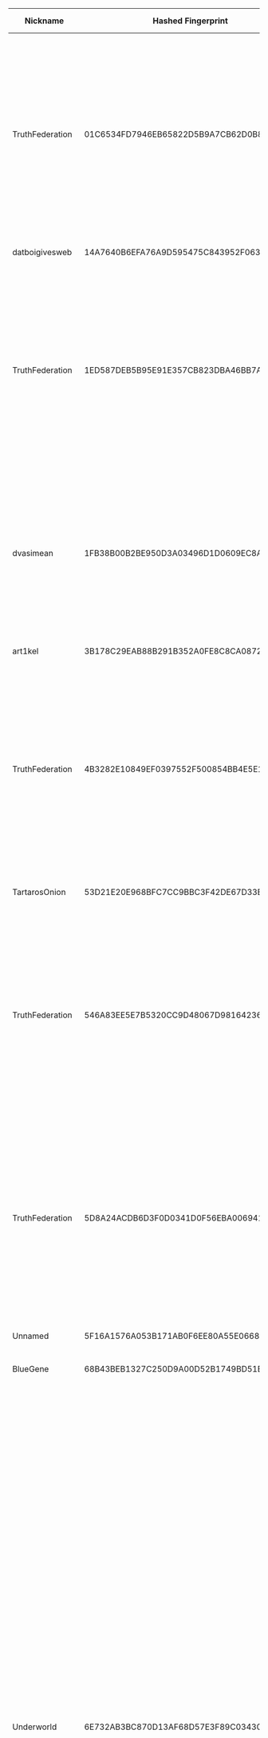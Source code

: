| Nickname |  Hashed Fingerprint	| Or Addresses | Contact | Running | Flags | Last Seen | First Seen | Last Restarted | Advertised Bandwidth | Platform | Version | Version Status | Recommended Version | Verified hostnames | Exit policy |
|---|---|---|---|---|---|---|---|---|---|---|---|---|---|---|---|
|TruthFederation | 01C6534FD7946EB65822D5B9A7CB62D0B81C49FC | ["46.246.92.43:5000"] | anderson@exitsafer.com | true | Exit, Running, V2Dir, Valid | 2025-09-05 17:00:00 | 2025-09-05 14:00:00 | 2025-09-05 13:22:22 | 0 | Tor 0.4.8.17 on Linux | 0.4.8.17 | recommended | true | N/A | ["reject 0.0.0.0/8:*","reject 169.254.0.0/16:*","reject 127.0.0.0/8:*","reject 192.168.0.0/16:*","reject 10.0.0.0/8:*","reject 172.16.0.0/12:*","reject 46.246.92.43:*","accept *:80","accept *:443","accept *:8000","accept *:8008","accept *:8080","accept *:8081","accept *:8880","accept *:3000","accept *:3001","accept *:5000","accept *:8443","accept *:9443","accept *:5001","reject *:*"]|
|datboigivesweb | 14A7640B6EFA76A9D595475C843952F0639C8854 | ["110.147.140.247:9001"] | hallothiscool@gmail.com | true | Running, V2Dir, Valid | 2025-09-05 17:00:00 | 2025-09-05 12:00:00 | 2025-09-05 11:17:27 | 0 | Tor 0.4.8.10 on Linux | 0.4.8.10 | recommended | true | N/A | ["reject *:*"]|
|TruthFederation | 1ED587DEB5B95E91E357CB823DBA46BB7A2E39F5 | ["46.246.92.43:8888"] | anderson@exitsafer.com | true | Exit, Running, V2Dir, Valid | 2025-09-05 17:00:00 | 2025-09-05 14:00:00 | 2025-09-05 13:22:19 | 0 | Tor 0.4.8.17 on Linux | 0.4.8.17 | recommended | true | N/A | ["reject 0.0.0.0/8:*","reject 169.254.0.0/16:*","reject 127.0.0.0/8:*","reject 192.168.0.0/16:*","reject 10.0.0.0/8:*","reject 172.16.0.0/12:*","reject 46.246.92.43:*","accept *:80","accept *:443","accept *:8000","accept *:8008","accept *:8080","accept *:8081","accept *:8880","accept *:3000","accept *:3001","accept *:5000","accept *:8443","accept *:9443","accept *:5001","reject *:*"]|
|dvasimean | 1FB38B00B2BE950D3A03496D1D0609EC8A061E0E | ["46.253.4.208:9001"] | N/A | false | Exit, Running, V2Dir, Valid | 2025-09-05 16:00:00 | 2025-09-05 14:00:00 | 2025-09-05 13:11:28 | 0 | Tor 0.4.8.17 on Linux | 0.4.8.17 | recommended | true | N/A | ["reject 0.0.0.0/8:*","reject 169.254.0.0/16:*","reject 127.0.0.0/8:*","reject 192.168.0.0/16:*","reject 10.0.0.0/8:*","reject 172.16.0.0/12:*","reject 46.253.4.208:*","reject *:25","reject *:119","reject *:135-139","reject *:445","reject *:563","reject *:1214","reject *:4661-4666","reject *:6346-6429","reject *:6699","reject *:6881-6999","accept *:*"]|
|art1kel | 3B178C29EAB88B291B352A0FE8C8CA087273DEEF | ["94.237.75.83:443","[2a04:3543:1000:2310:9cfa:c2ff:fef5:51a5]:443"] | jolt-value-extent@duck.com | true | Running, Valid | 2025-09-05 17:00:00 | 2025-09-05 17:00:00 | 2025-09-05 16:06:51 | 0 | Tor 0.4.8.10 on Linux | 0.4.8.10 | recommended | true | ["94-237-75-83.sg-sin1.upcloud.host"] | ["reject *:*"]|
|TruthFederation | 4B3282E10849EF0397552F500854BB4E5E19EBBA | ["46.246.92.43:80"] | anderson@exitsafer.com | true | Exit, Running, V2Dir, Valid | 2025-09-05 17:00:00 | 2025-09-05 14:00:00 | 2025-09-05 13:22:15 | 0 | Tor 0.4.8.17 on Linux | 0.4.8.17 | recommended | true | N/A | ["reject 0.0.0.0/8:*","reject 169.254.0.0/16:*","reject 127.0.0.0/8:*","reject 192.168.0.0/16:*","reject 10.0.0.0/8:*","reject 172.16.0.0/12:*","reject 46.246.92.43:*","accept *:80","accept *:443","accept *:8000","accept *:8008","accept *:8080","accept *:8081","accept *:8880","accept *:3000","accept *:3001","accept *:5000","accept *:8443","accept *:9443","accept *:5001","reject *:*"]|
|TartarosOnion | 53D21E20E968BFC7CC9BBC3F42DE67D33B91857D | ["87.92.50.117:443","[2001:14ba:a303:6e24::1]:443"] | Onion Person <tartaros.subsystem539@passinbox.com> | true | Running, V2Dir, Valid | 2025-09-05 17:00:00 | 2025-09-05 13:00:00 | 2025-09-05 15:21:24 | 0 | Tor 0.4.8.16 on FreeBSD | 0.4.8.16 | recommended | true | ["87-92-50-117.bb.dnainternet.fi"] | ["reject *:*"]|
|TruthFederation | 546A83EE5E7B5320CC9D48067D98164236D71441 | ["46.246.92.43:3000"] | anderson@exitsafer.com | true | Exit, Running, V2Dir, Valid | 2025-09-05 17:00:00 | 2025-09-05 14:00:00 | 2025-09-05 13:22:32 | 0 | Tor 0.4.8.17 on Linux | 0.4.8.17 | recommended | true | N/A | ["reject 0.0.0.0/8:*","reject 169.254.0.0/16:*","reject 127.0.0.0/8:*","reject 192.168.0.0/16:*","reject 10.0.0.0/8:*","reject 172.16.0.0/12:*","reject 46.246.92.43:*","accept *:80","accept *:443","accept *:8000","accept *:8008","accept *:8080","accept *:8081","accept *:8880","accept *:3000","accept *:3001","accept *:5000","accept *:8443","accept *:9443","accept *:5001","reject *:*"]|
|TruthFederation | 5D8A24ACDB6D3F0D0341D0F56EBA006941F5DA8F | ["46.246.92.43:1194"] | anderson@exitsafer.com | true | Exit, Running, V2Dir, Valid | 2025-09-05 17:00:00 | 2025-09-05 14:00:00 | 2025-09-05 13:22:18 | 0 | Tor 0.4.8.17 on Linux | 0.4.8.17 | recommended | true | N/A | ["reject 0.0.0.0/8:*","reject 169.254.0.0/16:*","reject 127.0.0.0/8:*","reject 192.168.0.0/16:*","reject 10.0.0.0/8:*","reject 172.16.0.0/12:*","reject 46.246.92.43:*","accept *:80","accept *:443","accept *:8000","accept *:8008","accept *:8080","accept *:8081","accept *:8880","accept *:3000","accept *:3001","accept *:5000","accept *:8443","accept *:9443","accept *:5001","reject *:*"]|
|Unnamed | 5F16A1576A053B171AB0F6EE80A55E066881A6DB | ["173.249.217.3:9004"] | N/A | true | Running, V2Dir, Valid | 2025-09-05 17:00:00 | 2025-09-05 04:00:00 | 2025-09-05 03:13:06 | 0 | Tor 0.4.8.16 on Linux | 0.4.8.16 | recommended | true | ["static-173-249-217-3.cust.tzulo.com"] | ["reject *:*"]|
|BlueGene | 68B43BEB1327C250D9A00D52B1749BD51B6C4C80 | ["93.160.17.86:9025"] | N/A | true | Running, V2Dir, Valid | 2025-09-05 17:00:00 | 2025-09-05 13:00:00 | 2025-09-05 11:41:29 | 0 | Tor 0.4.8.16 on Linux | 0.4.8.16 | recommended | true | N/A | ["reject *:*"]|
|Underworld | 6E732AB3BC870D13AF68D57E3F89C034307E7E93 | ["150.129.10.139:443","[2a04:52c0:139:f7a5::1]:443"] | 0x47C256AB9AEEFFE9 c_e_p_r(at)inbox(dot)lv | true | Exit, Running, V2Dir, Valid | 2025-09-05 17:00:00 | 2025-09-05 17:00:00 | 2025-09-05 16:33:58 | 0 | Tor 0.4.8.17 on Linux | 0.4.8.17 | recommended | true | N/A | ["reject 0.0.0.0/8:*","reject 169.254.0.0/16:*","reject 127.0.0.0/8:*","reject 192.168.0.0/16:*","reject 10.0.0.0/8:*","reject 172.16.0.0/12:*","reject 150.129.10.139:*","accept *:20-21","accept *:43","accept *:53","accept *:79","accept *:80-81","accept *:88","accept *:110","accept *:143","accept *:220","accept *:389","accept *:443","accept *:464","accept *:531","accept *:543-544","accept *:554","accept *:636","accept *:706","accept *:749","accept *:873","accept *:902-904","accept *:981","accept *:989-990","accept *:991","accept *:992","accept *:993","accept *:995","accept *:1194","accept *:1220","accept *:1293","accept *:1500","accept *:1533","accept *:1677","accept *:1723","accept *:1755","accept *:1863","accept *:2082","accept *:2083","accept *:2086-2087","accept *:2095-2096","accept *:2102-2104","accept *:3690","accept *:4321","accept *:4643","accept *:5050","accept *:5190","accept *:5222-5223","accept *:5228","accept *:8008","accept *:8074","accept *:8082","accept *:8087-8088","accept *:8232-8233","accept *:8332-8333","accept *:8443","accept *:8888","accept *:9418","accept *:10000","accept *:11371","accept *:19294","accept *:19638","accept *:50002","accept *:64738","reject *:*"]|
|homik2 | 799D4C1DA51DA0CCB79D12C0EE62B950835A433D | ["45.38.20.181:443","[2a0f:85c1:356:38a0::1]:443"] | speszonazapka@proton.me | true | Exit, Running, V2Dir, Valid | 2025-09-05 17:00:00 | 2025-09-05 16:00:00 | 2025-09-05 15:47:24 | 0 | Tor 0.4.8.10 on Linux | 0.4.8.10 | recommended | true | N/A | ["reject 0.0.0.0/8:*","reject 169.254.0.0/16:*","reject 127.0.0.0/8:*","reject 192.168.0.0/16:*","reject 10.0.0.0/8:*","reject 172.16.0.0/12:*","reject 45.38.20.181:*","accept *:80","accept *:443","reject *:*"]|
|TruthFederation | 8677336AF5E68A029707909E2F8E3602D9865B21 | ["46.246.92.43:8443"] | anderson@exitsafer.com | true | Exit, Running, V2Dir, Valid | 2025-09-05 17:00:00 | 2025-09-05 14:00:00 | 2025-09-05 13:22:28 | 0 | Tor 0.4.8.17 on Linux | 0.4.8.17 | recommended | true | N/A | ["reject 0.0.0.0/8:*","reject 169.254.0.0/16:*","reject 127.0.0.0/8:*","reject 192.168.0.0/16:*","reject 10.0.0.0/8:*","reject 172.16.0.0/12:*","reject 46.246.92.43:*","accept *:80","accept *:443","accept *:8000","accept *:8008","accept *:8080","accept *:8081","accept *:8880","accept *:3000","accept *:3001","accept *:5000","accept *:8443","accept *:9443","accept *:5001","reject *:*"]|
|TruthFederation | 87C30624BAD7C63317149F89722169FA340BEAFE | ["46.246.92.43:8080"] | anderson@exitsafer.com | true | Exit, Running, V2Dir, Valid | 2025-09-05 17:00:00 | 2025-09-05 14:00:00 | 2025-09-05 13:22:26 | 0 | Tor 0.4.8.17 on Linux | 0.4.8.17 | recommended | true | N/A | ["reject 0.0.0.0/8:*","reject 169.254.0.0/16:*","reject 127.0.0.0/8:*","reject 192.168.0.0/16:*","reject 10.0.0.0/8:*","reject 172.16.0.0/12:*","reject 46.246.92.43:*","accept *:80","accept *:443","accept *:8000","accept *:8008","accept *:8080","accept *:8081","accept *:8880","accept *:3000","accept *:3001","accept *:5000","accept *:8443","accept *:9443","accept *:5001","reject *:*"]|
|NotTheNSA | 8A67C5D1B659355698ADE012AF2C7B0EB3B3F1A9 | ["74.208.11.136:6733"] | fake@fake.gov | true | Running, V2Dir, Valid | 2025-09-05 17:00:00 | 2025-09-05 05:00:00 | 2025-09-05 03:53:15 | 0 | Tor 0.4.8.17 on Linux | 0.4.8.17 | recommended | true | ["ip74-208-11-136.pbiaas.com"] | ["reject *:*"]|
|R4PTUR3UKEC2 | 93CB321ED752A1010C79F8D4B48FEAAE8C8C6344 | ["18.175.218.8:9001"] | spatial.inputs.6w@icloud.com | false | Running, V2Dir, Valid | 2025-09-05 14:00:00 | 2025-09-05 14:00:00 | 2025-09-05 13:17:03 | 0 | Tor 0.4.8.10 on Linux | 0.4.8.10 | recommended | true | ["ec2-18-175-218-8.eu-west-2.compute.amazonaws.com"] | ["reject *:*"]|
|TruthFederation | 96E2E26A50C27EF24EFE5350E325EB4E9AB5AD34 | ["46.246.92.43:443"] | anderson@exitsafer.com | true | Exit, Running, V2Dir, Valid | 2025-09-05 17:00:00 | 2025-09-05 14:00:00 | 2025-09-05 13:22:16 | 0 | Tor 0.4.8.17 on Linux | 0.4.8.17 | recommended | true | N/A | ["reject 0.0.0.0/8:*","reject 169.254.0.0/16:*","reject 127.0.0.0/8:*","reject 192.168.0.0/16:*","reject 10.0.0.0/8:*","reject 172.16.0.0/12:*","reject 46.246.92.43:*","accept *:80","accept *:443","accept *:8000","accept *:8008","accept *:8080","accept *:8081","accept *:8880","accept *:3000","accept *:3001","accept *:5000","accept *:8443","accept *:9443","accept *:5001","reject *:*"]|
|Zensursula | B45C35FDFB3D0330FB1AB6B6A03F2468A43C1765 | ["51.68.155.147:446","[2001:41d0:602:2093:ad3f::a]:446"] | peca-relay [] mailfence dot com | true | Running, V2Dir, Valid | 2025-09-05 17:00:00 | 2025-09-05 09:00:00 | 2025-09-05 08:13:43 | 0 | Tor 0.4.8.17 on Linux | 0.4.8.17 | recommended | true | ["ns3124599.ip-51-68-155.eu"] | ["reject *:*"]|
|venerated | C131027371B557A24BD8D8FB52F72FA2162A8E6F | ["198.28.170.56:443"] | spam-me at earthlink dot net | true | Running, V2Dir, Valid | 2025-09-05 17:00:00 | 2025-09-05 15:00:00 | 2025-09-05 14:19:48 | 0 | Tor 0.4.8.14 on Linux | 0.4.8.14 | recommended | true | N/A | ["reject *:*"]|
|honeytunnel | FA77D7FCCACC794F5EBF79C0696A56CC788E112E | ["154.205.129.89:9001"] | N/A | true | Running, V2Dir, Valid | 2025-09-05 17:00:00 | 2025-09-05 11:00:00 | 2025-09-05 10:06:09 | 0 | Tor 0.4.8.17 on Linux | 0.4.8.17 | recommended | true | N/A | ["reject *:*"]|
